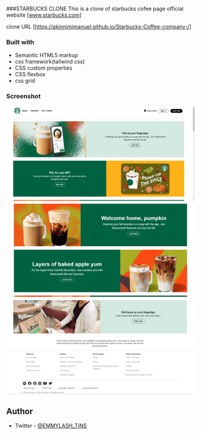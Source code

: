 ###STARBUCKS CLONE
This is a clone of starbucks cofee page official website [www.starbucks.com]

clone  URL [https://akinnimimanuel.github.io/Starbucks-Coffee-company-/]


### Built with

- Semantic HTML5 markup
- css framework(tailwind css)
- CSS custom properties
- CSS flexbox
- css grid

### Screenshot

![My Solution](./public/screenshots/Screenshot1.png) 
![My Solution](./public/screenshots/Screenshot2.png)
![My Solution](./public/screenshots/Screenshot3.png)

## Author
- Twitter - [@EMMYLASH_TINS](https://www.twitter.com/EMMYLASH_TINS)